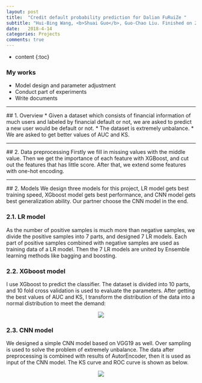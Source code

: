 ```yaml
---
layout: post
title:  "Credit default probability prediction for Dalian FuRuiZe "
subtitle: "Hui-Bing Wang, <b>Shuai Guo</b>, Guo-Chao Liu. Finished on 2018.04 "
date:   2018-4-14
categories: Projects
comments: true
---
```


* content
{:toc}

### My works
* Model design and parameter adjustment
* Conduct part of experiments
* Write documents

<hr>
## 1. Overview
* Given a dataset which consists of financial information of much users and labeled by financial default or not, we are asked to predict a new user would be default or not. 
* The dataset is extremely unbalance. 
* We are asked to get better values of AUC and KS. 

<hr>
## 2. Data preprocessing
Firstly we fill in missing values with the middle value. Then we get the importance of each feature with XGBoost, and cut out the features that has little score. After that, we extend some features with one-hot encoding. 

<hr>
## 2. Models
We design three models for this project, LR model gets best training speed, XGboost model gets best performance, and CNN model gets best generalization ability. Our partner choose the CNN model in the end. 

### 2.1. LR model
As the number of positive samples is much more than negative samples, we divide the positive samples into 7 parts, and designed 7 LR models. Each part of positive samples combined with negative samples are used as training data of a LR model. Then the 7 LR models are united by Ensemble learning methods like bagging and boosting. 

### 2.2. XGboost model
I use XGboost to predict the classifier. The dataset is divided into 10 parts, and 10 fold cross validation is used to evaluate the parameters. After getting the best values of AUC and KS, I transform the distribution of the data into a normal distribution to meet the demand: 

<div align="center"><img src="/images/normal.png"></div> 

### 2.3. CNN model
We designed a simple CNN model based on VGG19 as well. Over sampling is used to solve the problem of extremely unbalance. The data after preprocessing is combined with results of AutorEncoder, then it is used as input of the CNN model. The KS curve and ROC curve is shown as below. 

<div align="center"><img src="/images/ks_roc.png"></div> 